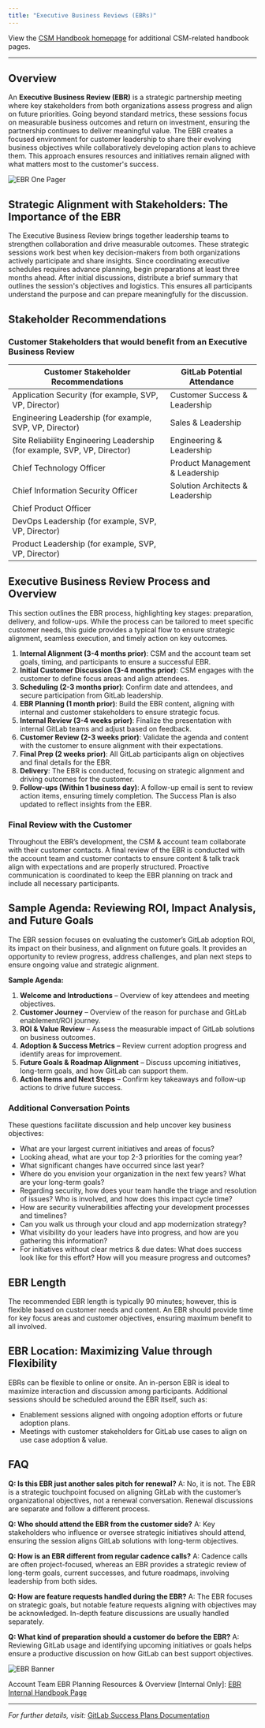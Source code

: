 ```yaml
---
title: "Executive Business Reviews (EBRs)"
---
```


View the [CSM Handbook homepage](/handbook/customer-success/csm/) for additional CSM-related handbook pages.

---

## Overview

An **Executive Business Review (EBR)** is a strategic partnership meeting where key stakeholders from both organizations assess progress and align on future priorities. Going beyond standard metrics, these sessions focus on measurable business outcomes and return on investment, ensuring the partnership continues to deliver meaningful value.
The EBR creates a focused environment for customer leadership to share their evolving business objectives while collaboratively developing action plans to achieve them. This approach ensures resources and initiatives remain aligned with what matters most to the customer's success.

![EBR One Pager](/images/customer-success/csm/engagement/EBR-One-Pager.png)

## Strategic Alignment with Stakeholders: The Importance of the EBR

The Executive Business Review brings together leadership teams to strengthen collaboration and drive measurable outcomes. These strategic sessions work best when key decision-makers from both organizations actively participate and share insights.
Since coordinating executive schedules requires advance planning, begin preparations at least three months ahead. After initial discussions, distribute a brief summary that outlines the session's objectives and logistics. This ensures all participants understand the purpose and can prepare meaningfully for the discussion.

## Stakeholder Recommendations

### Customer Stakeholders that would benefit from an Executive Business Review

| Customer Stakeholder Recommendations                | GitLab Potential Attendance            |
|-----------------------------------------------------|----------------------------------------|
| Application Security (for example, SVP, VP, Director)      | Customer Success & Leadership          |
| Engineering Leadership (for example, SVP, VP, Director)    | Sales & Leadership                     |
| Site Reliability Engineering Leadership (for example, SVP, VP, Director) | Engineering & Leadership |
| Chief Technology Officer                            | Product Management & Leadership        |
| Chief Information Security Officer                  | Solution Architects & Leadership       |
| Chief Product Officer                               |                                        |
| DevOps Leadership (for example, SVP, VP, Director)         |                                        |
| Product Leadership (for example, SVP, VP, Director)        |                                        |

## Executive Business Review Process and Overview

This section outlines the EBR process, highlighting key stages: preparation, delivery, and follow-ups. While the process can be tailored to meet specific customer needs, this guide provides a typical flow to ensure strategic alignment, seamless execution, and timely action on key outcomes.

1. **Internal Alignment (3-4 months prior)**: CSM and the account team set goals, timing, and participants to ensure a successful EBR.
2. **Initial Customer Discussion (3-4 months prior)**: CSM engages with the customer to define focus areas and align attendees.
3. **Scheduling (2-3 months prior)**: Confirm date and attendees, and secure participation from GitLab leadership.
4. **EBR Planning (1 month prior)**: Build the EBR content, aligning with internal and customer stakeholders to ensure strategic focus.
5. **Internal Review (3-4 weeks prior)**: Finalize the presentation with internal GitLab teams and adjust based on feedback.
6. **Customer Review (2-3 weeks prior)**: Validate the agenda and content with the customer to ensure alignment with their expectations.
7. **Final Prep (2 weeks prior)**: All GitLab participants align on objectives and final details for the EBR.
8. **Delivery**: The EBR is conducted, focusing on strategic alignment and driving outcomes for the customer.
9. **Follow-ups (Within 1 business day)**: A follow-up email is sent to review action items, ensuring timely completion. The Success Plan is also updated to reflect insights from the EBR.

### Final Review with the Customer

Throughout the EBR’s development, the CSM & account team collaborate with their customer contacts. A final review of the EBR is conducted with the account team and customer contacts to ensure content & talk track align with expectations and are properly structured. Proactive communication is coordinated to keep the EBR planning on track and include all necessary participants.

## Sample Agenda: Reviewing ROI, Impact Analysis, and Future Goals

The EBR session focuses on evaluating the customer’s GitLab adoption ROI, its impact on their business, and alignment on future goals. It provides an opportunity to review progress, address challenges, and plan next steps to ensure ongoing value and strategic alignment.

**Sample Agenda:**

1. **Welcome and Introductions** – Overview of key attendees and meeting objectives.
2. **Customer Journey** – Overview of the reason for purchase and GitLab enablement/ROI journey.
3. **ROI & Value Review** – Assess the measurable impact of GitLab solutions on business outcomes.
4. **Adoption & Success Metrics** – Review current adoption progress and identify areas for improvement.
5. **Future Goals & Roadmap Alignment** – Discuss upcoming initiatives, long-term goals, and how GitLab can support them.
6. **Action Items and Next Steps** – Confirm key takeaways and follow-up actions to drive future success.

### Additional Conversation Points

These questions facilitate discussion and help uncover key business objectives:

- What are your largest current initiatives and areas of focus?
- Looking ahead, what are your top 2-3 priorities for the coming year?
- What significant changes have occurred since last year?
- Where do you envision your organization in the next few years? What are your long-term goals?
- Regarding security, how does your team handle the triage and resolution of issues? Who is involved, and how does this impact cycle time?
- How are security vulnerabilities affecting your development processes and timelines?
- Can you walk us through your cloud and app modernization strategy?
- What visibility do your leaders have into progress, and how are you gathering this information?
- For initiatives without clear metrics & due dates: What does success look like for this effort? How will you measure progress and outcomes?

## EBR Length

The recommended EBR length is typically 90 minutes; however, this is flexible based on customer needs and content. An EBR should provide time for key focus areas and customer objectives, ensuring maximum benefit to all involved.

## EBR Location: Maximizing Value through Flexibility

EBRs can be flexible to online or onsite. An in-person EBR is ideal to maximize interaction and discussion among participants. Additional sessions should be scheduled around the EBR itself, such as:

- Enablement sessions aligned with ongoing adoption efforts or future adoption plans.
- Meetings with customer stakeholders for GitLab use cases to align on use case adoption & value.

## FAQ

**Q: Is this EBR just another sales pitch for renewal?**
A: No, it is not. The EBR is a strategic touchpoint focused on aligning GitLab with the customer’s organizational objectives, not a renewal conversation. Renewal discussions are separate and follow a different process.

**Q: Who should attend the EBR from the customer side?**
A: Key stakeholders who influence or oversee strategic initiatives should attend, ensuring the session aligns GitLab solutions with long-term objectives.

**Q: How is an EBR different from regular cadence calls?**
A: Cadence calls are often project-focused, whereas an EBR provides a strategic review of long-term goals, current successes, and future roadmaps, involving leadership from both sides.

**Q: How are feature requests handled during the EBR?**
A: The EBR focuses on strategic goals, but notable feature requests aligning with objectives may be acknowledged. In-depth feature discussions are usually handled separately.

**Q: What kind of preparation should a customer do before the EBR?**
A: Reviewing GitLab usage and identifying upcoming initiatives or goals helps ensure a productive discussion on how GitLab can best support objectives.

![EBR Banner](/images/customer-success/csm/engagement/EBR-handshake.png)

Account Team EBR Planning Resources & Overview [Internal Only]: [EBR Internal Handbook Page](https://internal.gitlab.com/handbook/customer-success/csm/cs-scheduled-activities/executive-business-review/)

---
*For further details, visit:* [GitLab Success Plans Documentation](/handbook/customer-success/csm/success-plans/) 

